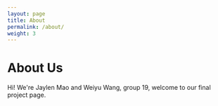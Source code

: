 ```yaml
---
layout: page
title: About
permalink: /about/
weight: 3
---
```


# **About Us**

Hi! We're Jaylen Mao and Weiyu Wang, group 19, welcome to our final project page.
